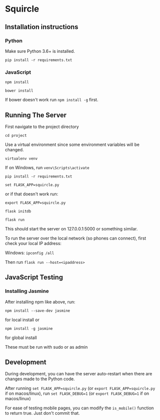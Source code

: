 # Squircle

## Installation instructions

### Python

Make sure Python 3.6+ is installed.

`pip install -r requirements.txt`

### JavaScript

`npm install`

`bower install`

If bower doesn't work run `npm install -g` first. 

## Running The Server

First navigate to the project directory

`cd project`

Use a virtual environment since some environment variables will be changed.

`virtualenv venv`

If on Windows, run `venv\Scripts\activate`

`pip install -r requirements.txt`

`set FLASK_APP=squircle.py`

or if that doesn't work run:

`export FLASK_APP=squircle.py`

`flask initdb`

`flask run`

This should start the server on 127.0.0.1:5000 or something similar.

To run the server over the local network (so phones can connect), first check your local IP address:

Windows: `ipconfig /all`

Then run `flask run --host=<ipaddress>`

## JavaScript Testing

### Installing Jasmine

After installing npm like above, run:

`npm install --save-dev jasmine`

for local install or

`npm install -g jasmine`

for global install

These must be run with sudo or as admin

## Development

During development, you can have the server auto-restart when there are changes made to the Python code.

After running `set FLASK_APP=squircle.py` (or `export FLASK_APP=squircle.py` if on macos/linux), run `set FLASK_DEBUG=1` (or `export FLASK_DEBUG=1` if on macos/linux)

For ease of testing mobile pages, you can modify the `is_mobile()` function to return true. Just don't commit that.
